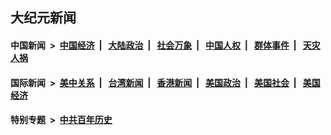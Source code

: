 ## 大纪元新闻

#### 中国新闻 &nbsp;>&nbsp; [中国经济](indexes/ncid283/README.md?06220445) &nbsp;| &nbsp; [大陆政治](indexes/ncid277/README.md?06220445) &nbsp;| &nbsp; [社会万象](indexes/ncid282/README.md?06220445) &nbsp;| &nbsp; [中国人权](indexes/ncid278/README.md?06220445) &nbsp;| &nbsp; [群体事件](indexes/ncid279/README.md?06220445) &nbsp;| &nbsp; [天灾人祸](indexes/ncid280/README.md?06220445)

#### 国际新闻 &nbsp;>&nbsp; [美中关系](indexes/nf1412576/README.md?06220445) &nbsp;| &nbsp; [台湾新闻](indexes/ncid1349361/README.md?06220445) &nbsp;| &nbsp; [香港新闻](indexes/ncid1349362/README.md?06220445) &nbsp;| &nbsp; [美国政治](indexes/ncid1078159/README.md?06220445) &nbsp;| &nbsp; [美国社会](indexes/ncid1078160/README.md?06220445) &nbsp;| &nbsp; [美国经济](indexes/ncid1078158/README.md?06220445)

#### 特别专题 &nbsp;>&nbsp; [中共百年历史](https://github.com/easy2view/epoch-special/blob/master/README.md?06220445)  
